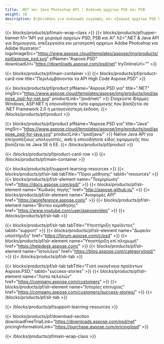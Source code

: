 ```yaml
---
title: .NET και Java Photoshop API | Ανάλυση αρχείων PSD και PSB
weight: 10
description: Βιβλιοθήκη για ανάγνωση εγγραφής και εξαγωγή αρχείων PSD & PSB σε πολλές πλατφόρμες. Εξαγωγή και χειρισμός επιπέδων χωρίς εγκατάσταση του Photoshop.
---
```


{{< blocks/products/pf/main-wrap-class >}}
{{< blocks/products/pf/upper-banner h1="API για χειρισμό αρχείων PSD, PSB και AI" h2=".NET & Java API για δημιουργία, επεξεργασία και μετατροπή αρχείων Adobe Photoshop και Adobe Illustrator." logoImageSrc="https://www.aspose.cloud/templates/aspose/img/products/psd/aspose_psd.svg" pfName="Aspose.PSD" downloadUrl="https://downloads.aspose.com/psd/net" tryOnlineUrl="" >}}

{{< blocks/products/pf/main-container >}}
{{< blocks/products/pf/product-card-row title="Περιλαμβάνονται τα API High Code Aspose.PSD" >}}

{{< blocks/products/pf/product pfName="Aspose.PSD για" title=".NET" imgSrc="https://www.aspose.cloud/templates/aspose/img/products/psd/aspose_psd-for-net.svg" productLink="/psd/net/" >}}
Στοχεύστε Φόρμες Windows, ASP.NET ή οποιονδήποτε τύπο εφαρμογής που βασίζεται σε .NET Framework 2.0 ή μεταγενέστερη έκδοση.
{{< /blocks/products/pf/product >}}

{{< blocks/products/pf/product pfName="Aspose.PSD για" title="Java" imgSrc="https://www.aspose.cloud/templates/aspose/img/products/psd/aspose_psd-for-java.svg" productLink="/psd/java/" >}}
Native Java API για επιτραπέζιους υπολογιστές, web ή οποιοδήποτε είδος εφαρμογής που βασίζεται σε Java SE ή EE.
{{< /blocks/products/pf/product >}}

{{< /blocks/products/pf/product-card-row >}}
{{< /blocks/products/pf/main-container >}}

{{< blocks/products/pf/support-learning-resources >}}
{{< blocks/products/pf/slr-tab tabTitle="Πόροι μάθησης" tabId="resources" >}}
{{< blocks/products/pf/slr-element name="Τεκμηρίωση" href="https://docs.aspose.com/psd/" >}}
{{< blocks/products/pf/slr-element name="Κωδικός πηγής" href="http://aspose.github.io/" >}}
{{< blocks/products/pf/slr-element name="Αναφορές API" href="https://apireference.aspose.com/" >}}
{{< blocks/products/pf/slr-element name="Βίντεο εκμάθησης" href="https://www.youtube.com/user/asposevideo" >}}
{{< /blocks/products/pf/slr-tab >}}

{{< blocks/products/pf/slr-tab tabTitle="Υποστήριξη προϊόντος" tabId="support" >}}
{{< blocks/products/pf/slr-element name="Δωρεάν υποστήριξη" href="https://forum.aspose.com/c/psd" >}}
{{< blocks/products/pf/slr-element name="Υποστήριξη επί πληρωμή" href="https://helpdesk.aspose.com/" >}}
{{< blocks/products/pf/slr-element name="Ιστολόγιο" href="https://blog.aspose.com/category/psd/" >}}
{{< /blocks/products/pf/slr-tab >}}

{{< blocks/products/pf/slr-tab tabTitle="Γιατί οικογένεια προϊόντων Aspose.PSD;" tabId="success-stories" >}}
{{< blocks/products/pf/slr-element name="Λίστα πελατών" href="https://company.aspose.com/customers" >}}
{{< blocks/products/pf/slr-element name="Ιστορίες επιτυχίας" href="https://company.aspose.com/customers/success-stories/" >}}
{{< /blocks/products/pf/slr-tab >}}

{{< /blocks/products/pf/support-learning-resources >}}

{{< blocks/products/pf/download-section downloadFreeTrialLink="https://downloads.aspose.com/psd/net" pricingInformationLink="https://purchase.aspose.com/pricing/psd" >}}

{{< /blocks/products/pf/main-wrap-class >}}
